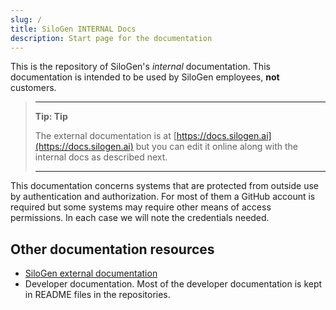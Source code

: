 ```yaml
---
slug: /
title: SiloGen INTERNAL Docs
description: Start page for the documentation
---
```


This is the repository of SiloGen's _internal_ documentation. This documentation is intended to be used by
SiloGen employees, **not** customers.

> ---
>
> **Tip: Tip**
>
> The external documentation is at [https://docs.silogen.ai](https://docs.silogen.ai) but you can edit it online along with the internal docs as described next.
>
> ---

This documentation concerns systems that are protected from outside use by authentication and authorization.
For most of them a GitHub account is required but some systems may require other means of access permissions.
In each case we will note the credentials needed.

## Other documentation resources

- [SiloGen external documentation](https://docs.silogen.ai)
- Developer documentation. Most of the developer documentation is kept in README files in the repositories.
